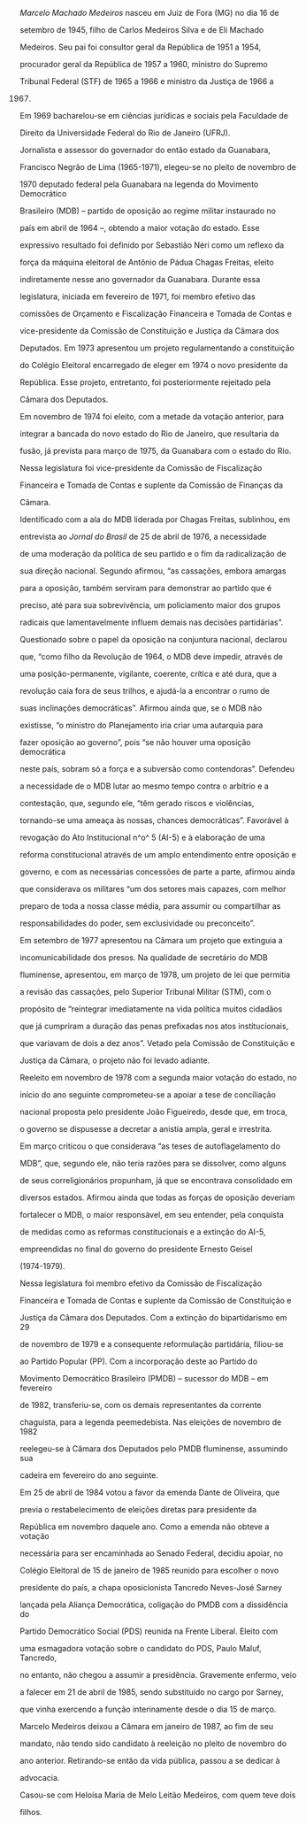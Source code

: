

*Marcelo Machado Medeiros* nasceu em Juiz de Fora (MG) no dia 16 de

setembro de 1945, filho de Carlos Medeiros Silva e de Eli Machado

Medeiros. Seu pai foi consultor geral da República de 1951 a 1954,

procurador geral da República de 1957 a 1960, ministro do Supremo

Tribunal Federal (STF) de 1965 a 1966 e ministro da Justiça de 1966 a

1967.



Em 1969 bacharelou-se em ciências jurídicas e sociais pela Faculdade de

Direito da Universidade Federal do Rio de Janeiro (UFRJ).



Jornalista e assessor do governador do então estado da Guanabara,

Francisco Negrão de Lima (1965-1971), elegeu-se no pleito de novembro de

1970 deputado federal pela Guanabara na legenda do Movimento Democrático

Brasileiro (MDB) – partido de oposição ao regime militar instaurado no

país em abril de 1964 –, obtendo a maior votação do estado. Esse

expressivo resultado foi definido por Sebastião Néri como um reflexo da

força da máquina eleitoral de Antônio de Pádua Chagas Freitas, eleito

indiretamente nesse ano governador da Guanabara. Durante essa

legislatura, iniciada em fevereiro de 1971, foi membro efetivo das

comissões de Orçamento e Fiscalização Financeira e Tomada de Contas e

vice-presidente da Comissão de Constituição e Justiça da Câmara dos

Deputados. Em 1973 apresentou um projeto regulamentando a constituição

do Colégio Eleitoral encarregado de eleger em 1974 o novo presidente da

República. Esse projeto, entretanto, foi posteriormente rejeitado pela

Câmara dos Deputados.



Em novembro de 1974 foi eleito, com a metade da votação anterior, para

integrar a bancada do novo estado do Rio de Janeiro, que resultaria da

fusão, já prevista para março de 1975, da Guanabara com o estado do Rio.

Nessa legislatura foi vice-presidente da Comissão de Fiscalização

Financeira e Tomada de Contas e suplente da Comissão de Finanças da

Câmara.



Identificado com a ala do MDB liderada por Chagas Freitas, sublinhou, em

entrevista ao *Jornal do Brasil* de 25 de abril de 1976, a necessidade

de uma moderação da política de seu partido e o fim da radicalização de

sua direção nacional. Segundo afirmou, “as cassações, embora amargas

para a oposição, também serviram para demonstrar ao partido que é

preciso, até para sua sobrevivência, um policiamento maior dos grupos

radicais que lamentavelmente influem demais nas decisões partidárias”.



Questionado sobre o papel da oposição na conjuntura nacional, declarou

que, “como filho da Revolução de 1964, o MDB deve impedir, através de

uma posição-permanente, vigilante, coerente, crítica e até dura, que a

revolução caia fora de seus trilhos, e ajudá-la a encontrar o rumo de

suas inclinações democráticas”. Afirmou ainda que, se o MDB não

existisse, “o ministro do Planejamento iria criar uma autarquia para

fazer oposição ao governo”, pois “se não houver uma oposição democrática

neste país, sobram só a força e a subversão como contendoras”. Defendeu

a necessidade de o MDB lutar ao mesmo tempo contra o arbítrio e a

contestação, que, segundo ele, “têm gerado riscos e violências,

tornando-se uma ameaça às nossas, chances democráticas”. Favorável à

revogação do Ato Institucional n^o^ 5 (AI-5) e à elaboração de uma

reforma constitucional através de um amplo entendimento entre oposição e

governo, e com as necessárias concessões de parte a parte, afirmou ainda

que considerava os militares “um dos setores mais capazes, com melhor

preparo de toda a nossa classe média, para assumir ou compartilhar as

responsabilidades do poder, sem exclusividade ou preconceito”.



Em setembro de 1977 apresentou na Câmara um projeto que extinguia a

incomunicabilidade dos presos. Na qualidade de secretário do MDB

fluminense, apresentou, em março de 1978, um projeto de lei que permitia

a revisão das cassações, pelo Superior Tribunal Militar (STM), com o

propósito de “reintegrar imediatamente na vida política muitos cidadãos

que já cumpriram a duração das penas prefixadas nos atos institucionais,

que variavam de dois a dez anos”. Vetado pela Comissão de Constituição e

Justiça da Câmara, o projeto não foi levado adiante.



Reeleito em novembro de 1978 com a segunda maior votação do estado, no

início do ano seguinte comprometeu-se a apoiar a tese de conciliação

nacional proposta pelo presidente João Figueiredo, desde que, em troca,

o governo se dispusesse a decretar a anistia ampla, geral e irrestrita.

Em março criticou o que considerava “as teses de autoflagelamento do

MDB”, que, segundo ele, não teria razões para se dissolver, como alguns

de seus correligionários propunham, já que se encontrava consolidado em

diversos estados. Afirmou ainda que todas as forças de oposição deveriam

fortalecer o MDB, o maior responsável, em seu entender, pela conquista

de medidas como as reformas constitucionais e a extinção do AI-5,

empreendidas no final do governo do presidente Ernesto Geisel

(1974-1979).



Nessa legislatura foi membro efetivo da Comissão de Fiscalização

Financeira e Tomada de Contas e suplente da Comissão de Constituição e

Justiça da Câmara dos Deputados. Com a extinção do bipartidarismo em 29

de novembro de 1979 e a consequente reformulação partidária, filiou-se

ao Partido Popular (PP). Com a incorporação deste ao Partido do

Movimento Democrático Brasileiro (PMDB) – sucessor do MDB – em fevereiro

de 1982, transferiu-se, com os demais representantes da corrente

chaguista, para a legenda peemedebista. Nas eleições de novembro de 1982

reelegeu-se à Câmara dos Deputados pelo PMDB fluminense, assumindo sua

cadeira em fevereiro do ano seguinte.



Em 25 de abril de 1984 votou a favor da emenda Dante de Oliveira, que

previa o restabelecimento de eleições diretas para presidente da

República em novembro daquele ano. Como a emenda não obteve a votação

necessária para ser encaminhada ao Senado Federal, decidiu apoiar, no

Colégio Eleitoral de 15 de janeiro de 1985 reunido para escolher o novo

presidente do país, a chapa oposicionista Tancredo Neves-José Sarney

lançada pela Aliança Democrática, coligação do PMDB com a dissidência do

Partido Democrático Social (PDS) reunida na Frente Liberal. Eleito com

uma esmagadora votação sobre o candidato do PDS, Paulo Maluf, Tancredo,

no entanto, não chegou a assumir a presidência. Gravemente enfermo, veio

a falecer em 21 de abril de 1985, sendo substituído no cargo por Sarney,

que vinha exercendo a função interinamente desde o dia 15 de março.



Marcelo Medeiros deixou a Câmara em janeiro de 1987, ao fim de seu

mandato, não tendo sido candidato à reeleição no pleito de novembro do

ano anterior. Retirando-se então da vida pública, passou a se dedicar à

advocacia.



Casou-se com Heloísa Maria de Melo Leitão Medeiros, com quem teve dois

filhos.



